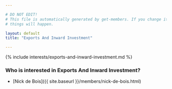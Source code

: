 ```yaml
---

# DO NOT EDIT!
# This file is automatically generated by get-members. If you change it, bad
# things will happen.

layout: default
title: "Exports And Inward Investment"

---
```


{% include interests/exports-and-inward-investment.md %}

### Who is interested in Exports And Inward Investment?


* [Nick de Bois]({{ site.baseurl }}/members/nick-de-bois.html)
